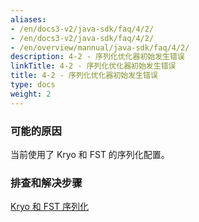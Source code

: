 ```yaml
---
aliases:
- /en/docs3-v2/java-sdk/faq/4/2/
- /en/docs3-v2/java-sdk/faq/4/2/
- /en/overview/mannual/java-sdk/faq/4/2/
description: 4-2 - 序列化优化器初始发生错误
linkTitle: 4-2 - 序列化优化器初始发生错误
title: 4-2 - 序列化优化器初始发生错误
type: docs
weight: 2
---
```







### 可能的原因

当前使用了 Kryo 和 FST 的序列化配置。 

### 排查和解决步骤

[Kryo 和 FST 序列化](/en/overview/mannual/java-sdk/advanced-features-and-usage/performance/serialization/)
